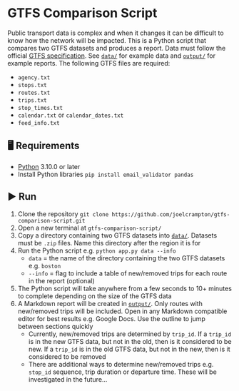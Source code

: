 # GTFS Comparison Script
Public transport data is complex and when it changes it can be difficult to know how the network will be impacted. This is a Python script that compares two GTFS datasets and produces a report. Data must follow the official [GTFS specification](https://gtfs.org/documentation/schedule/reference/). See [`data/`](https://github.com/joelcrampton/gtfs-comparison-script/tree/main/data) for example data and [`output/`](https://github.com/joelcrampton/gtfs-comparison-script/tree/main/output) for example reports. The following GTFS files are required:
- `agency.txt`
- `stops.txt`
- `routes.txt`
- `trips.txt`
- `stop_times.txt`
- `calendar.txt` or `calendar_dates.txt`
- `feed_info.txt`

## 🖥 Requirements
- [Python](https://www.python.org/downloads/) 3.10.0 or later
- Install Python libraries `pip install email_validator pandas`

## ▶️ Run
1. Clone the repository `git clone https://github.com/joelcrampton/gtfs-comparison-script.git`
2. Open a new terminal at `gtfs-comparison-script/`
3. Copy a directory containing two GTFS datasets into [`data/`](https://github.com/joelcrampton/gtfs-comparison-script/tree/main/data). Datasets must be `.zip` files. Name this directory after the region it is for
4. Run the Python script e.g. `python app.py data --info`
    - `data` = the name of the directory containing the two GTFS datasets e.g. `boston`
    - `--info` = flag to include a table of new/removed trips for each route in the report (optional)
5. The Python script will take anywhere from a few seconds to 10+ minutes to complete depending on the size of the GTFS data
6. A Markdown report will be created in [`output/`](https://github.com/joelcrampton/gtfs-comparison-script/tree/main/output). Only routes with new/removed trips will be included. Open in any Markdown compatible editor for best results e.g. Google Docs. Use the outline to jump between sections quickly
    - Currently, new/removed trips are determined by `trip_id`. If a `trip_id` is in the new GTFS data, but not in the old, then is it considered to be new. If a `trip_id` is in the old GTFS data, but not in the new, then is it considered to be removed
    - There are additional ways to determine new/removed trips e.g. `stop_id` sequence, trip duration or departure time. These will be investigated in the future...
